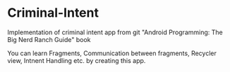 # Criminal-Intent

Implementation of criminal intent app from git "Android Programming: The Big Nerd Ranch Guide" book

You can learn Fragments, Communication between fragments, Recycler view, Intnent Handling etc. by creating this app.

